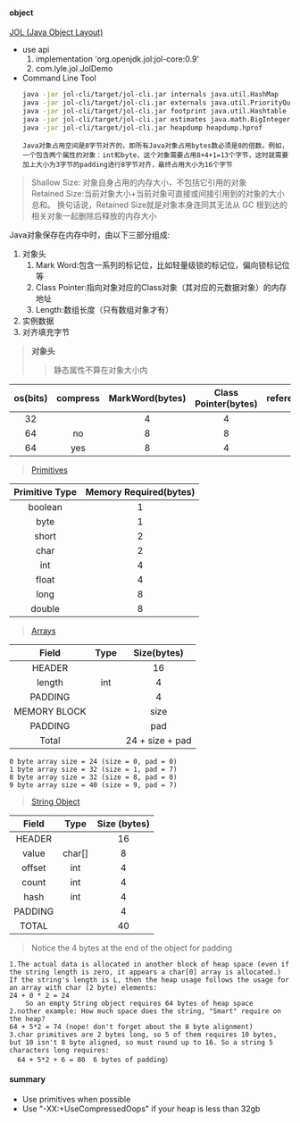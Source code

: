 #### object

[JOL (Java Object Layout)](http://openjdk.java.net/projects/code-tools/jol/)

+ use api
  1. implementation 'org.openjdk.jol:jol-core:0.9'
  2. com.lyle.jol.JolDemo
+ Command Line Tool
  ```bash
  java -jar jol-cli/target/jol-cli.jar internals java.util.HashMap
  java -jar jol-cli/target/jol-cli.jar externals java.util.PriorityQueue
  java -jar jol-cli/target/jol-cli.jar footprint java.util.Hashtable
  java -jar jol-cli/target/jol-cli.jar estimates java.math.BigInteger
  java -jar jol-cli/target/jol-cli.jar heapdump heapdump.hprof
  ```
      Java对象占用空间是8字节对齐的，即所有Java对象占用bytes数必须是8的倍数。例如，一个包含两个属性的对象：int和byte，这个对象需要占用8+4+1=13个字节，这时就需要加上大小为3字节的padding进行8字节对齐，最终占用大小为16个字节  
  
> Shallow Size:
对象自身占用的内存大小，不包括它引用的对象  
> Retained Size:当前对象大小+当前对象可直接或间接引用到的对象的大小总和。
换句话说，Retained Size就是对象本身连同其无法从 GC 根到达的相关对象一起删除后释放的内存大小

Java对象保存在内存中时，由以下三部分组成:
1. 对象头
    1. Mark Word:包含一系列的标记位，比如轻量级锁的标记位，偏向锁标记位等
    2. Class Pointer:指向对象对应的Class对象（其对应的元数据对象）的内存地址
    3. Length:数组长度（只有数组对象才有）
2. 实例数据
3. 对齐填充字节

> **对象头**  
>> 静态属性不算在对象大小内

|os(bits)|compress|MarkWord(bytes)|Class Pointer(bytes)|reference(bytes)|
|:------:|:------:|:-------------:|:------------------:|:--------------:|
|   32   |        |       4       |          4         |        4       |
|   64   |   no   |       8       |          8         |        8       |
|   64   |   yes  |       8       |          4         |        4       |

> [Primitives](http://btoddb-java-sizing.blogspot.com/)

|Primitive Type|Memory Required(bytes)|
|:------------:|:--------------------:|
|  boolean     |          1           |
|  byte        |          1           |
|  short       |          2           |
|  char        |          2           |
|  int         |          4           |
|  float       |          4           |
|  long        |          8           |
|  double      |          8           |

> [Arrays](http://btoddb-java-sizing.blogspot.com/)

|    Field   | Type |  Size(bytes)  |
|:----------:|:----:|:-------------:|
|HEADER		   |      |       16      |
|length	     |  int	|       4       |
|PADDING		 |      |       4       |
|MEMORY BLOCK|      |      size     |
|PADDING		 |      |      pad      |
|Total		   |      |24 + size + pad|

    0 byte array size = 24 (size = 0, pad = 0)
    1 byte array size = 32 (size = 1, pad = 7)
    8 byte array size = 32 (size = 8, pad = 0)
    9 byte array size = 40 (size = 9, pad = 7)
    
> [String Object](http://btoddb-java-sizing.blogspot.com/)  

|Field   | Type    |Size (bytes)|
|:------:|:-------:|:----------:|
|HEADER  |         |    16      |
|value   | char[]  |    8       |
|offset  | int     |    4       |
|count   | int     |    4       |
|hash    | int     |    4       |
|PADDING |         |    4       |
|TOTAL   |         |    40      |
> Notice the 4 bytes at the end of the object for padding
      
    1.The actual data is allocated in another block of heap space (even if the string length is zero, it appears a char[0] array is allocated.) If the string's length is L, then the heap usage follows the usage for an array with char (2 byte) elements:
    24 + 0 * 2 = 24
        So an empty String object requires 64 bytes of heap space
    2.nother example: How much space does the string, "Smart" require on the heap?
    64 + 5*2 = 74 (nope! don't forget about the 8 byte alignment)
    3.char primitives are 2 bytes long, so 5 of them requires 10 bytes, but 10 isn't 8 byte aligned, so must round up to 16. So a string 5 characters long requires:
      64 + 5*2 + 6 = 80  6 bytes of padding）
      
      
#### summary
+ Use primitives when possible
+ Use "-XX:+UseCompressedOops" if your heap is less than 32gb      